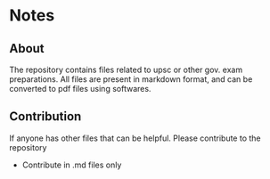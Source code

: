 # Notes

## About
The repository contains files related to upsc or other gov. exam preparations. All files are present in markdown format, and can be converted to pdf files using softwares.

## Contribution
If anyone has other files that can be helpful. Please contribute to the repository
- Contribute in .md files only